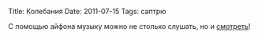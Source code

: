 Title: Колебания
Date: 2011-07-15
Tags: саптрю

<div class="text">С помощью айфона музыку можно не столько слушать, но и <a href="http://www.youtube.com/watch?v=TKF6nFzpHBU">смотреть</a>!</div>